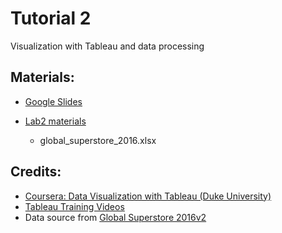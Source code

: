 # Tutorial 2

Visualization with Tableau and data processing

## Materials:

- [Google Slides](https://bit.ly/vis-t02)

- [Lab2 materials](./lab2)
  - global_superstore_2016.xlsx

## Credits:
- [Coursera: Data Visualization with Tableau (Duke University)](https://www.coursera.org/learn/analytics-tableau)
- [Tableau Training Videos](https://www.tableau.com/learn/training)
- Data source from [Global Superstore 2016v2](https://community.tableau.com/docs/DOC-10915)
